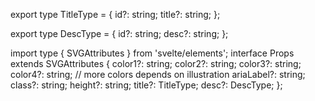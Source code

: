 export type TitleType = {
  id?: string;
  title?: string;
};

export type DescType = {
  id?: string;
  desc?: string;
};

import type { SVGAttributes } from 'svelte/elements';
interface Props extends SVGAttributes<SVGElement> {
  color1?: string;
  color2?: string;
  color3?: string;
  color4?: string;
  // more colors depends on illustration
  ariaLabel?: string;
  class?: string;
  height?: string;
  title?: TitleType;
  desc?: DescType;
};
